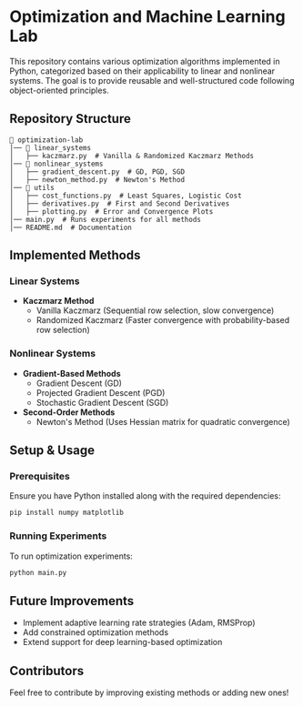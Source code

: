 # Optimization and Machine Learning Lab

This repository contains various optimization algorithms implemented in Python, categorized based on their applicability to linear and nonlinear systems. The goal is to provide reusable and well-structured code following object-oriented principles.

## Repository Structure
```
📂 optimization-lab
│── 📂 linear_systems
│   ├── kaczmarz.py  # Vanilla & Randomized Kaczmarz Methods
│── 📂 nonlinear_systems
│   ├── gradient_descent.py  # GD, PGD, SGD
│   ├── newton_method.py  # Newton's Method
│── 📂 utils
│   ├── cost_functions.py  # Least Squares, Logistic Cost
│   ├── derivatives.py  # First and Second Derivatives
│   ├── plotting.py  # Error and Convergence Plots
│── main.py  # Runs experiments for all methods
│── README.md  # Documentation
```

## Implemented Methods
### Linear Systems
- **Kaczmarz Method**
  - Vanilla Kaczmarz (Sequential row selection, slow convergence)
  - Randomized Kaczmarz (Faster convergence with probability-based row selection)

### Nonlinear Systems
- **Gradient-Based Methods**
  - Gradient Descent (GD)
  - Projected Gradient Descent (PGD)
  - Stochastic Gradient Descent (SGD)
- **Second-Order Methods**
  - Newton's Method (Uses Hessian matrix for quadratic convergence)

## Setup & Usage
### Prerequisites
Ensure you have Python installed along with the required dependencies:
```bash
pip install numpy matplotlib
```

### Running Experiments
To run optimization experiments:
```bash
python main.py
```

## Future Improvements
- Implement adaptive learning rate strategies (Adam, RMSProp)
- Add constrained optimization methods
- Extend support for deep learning-based optimization

## Contributors
Feel free to contribute by improving existing methods or adding new ones!

